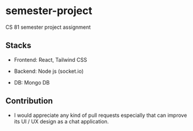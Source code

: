 # semester-project
CS 81 semester project assignment

## Stacks

- Frontend: React, Tailwind CSS

- Backend: Node js (socket.io)

- DB: Mongo DB

## Contribution

- I would appreciate any kind of pull requests especially that can improve its UI / UX design as a chat application.
